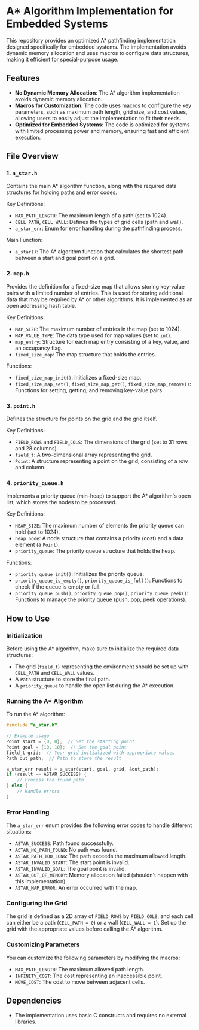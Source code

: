 # A* Algorithm Implementation for Embedded Systems

This repository provides an optimized A* pathfinding implementation designed specifically for embedded systems. The implementation avoids dynamic memory allocation and uses macros to configure data structures, making it efficient for special-purpose usage.

## Features

- **No Dynamic Memory Allocation**: The A* algorithm implementation avoids dynamic memory allocation.
- **Macros for Customization**: The code uses macros to configure the key parameters, such as maximum path length, grid size, and cost values, allowing users to easily adjust the implementation to fit their needs.
- **Optimized for Embedded Systems**: The code is optimized for systems with limited processing power and memory, ensuring fast and efficient execution.

## File Overview

### 1. `a_star.h`
Contains the main A* algorithm function, along with the required data structures for holding paths and error codes.

Key Definitions:
- `MAX_PATH_LENGTH`: The maximum length of a path (set to 1024).
- `CELL_PATH`, `CELL_WALL`: Defines the types of grid cells (path and wall).
- `a_star_err`: Enum for error handling during the pathfinding process.

Main Function:
- `a_star()`: The A* algorithm function that calculates the shortest path between a start and goal point on a grid.

### 2. `map.h`
Provides the definition for a fixed-size map that allows storing key-value pairs with a limited number of entries. This is used for storing additional data that may be required by A* or other algorithms. It is implemented as an open addressing hash table.

Key Definitions:
- `MAP_SIZE`: The maximum number of entries in the map (set to 1024).
- `MAP_VALUE_TYPE`: The data type used for map values (set to `int`).
- `map_entry`: Structure for each map entry consisting of a key, value, and an occupancy flag.
- `fixed_size_map`: The map structure that holds the entries.

Functions:
- `fixed_size_map_init()`: Initializes a fixed-size map.
- `fixed_size_map_set()`, `fixed_size_map_get()`, `fixed_size_map_remove()`: Functions for setting, getting, and removing key-value pairs.

### 3. `point.h`
Defines the structure for points on the grid and the grid itself.

Key Definitions:
- `FIELD_ROWS` and `FIELD_COLS`: The dimensions of the grid (set to 31 rows and 28 columns).
- `field_t`: A two-dimensional array representing the grid.
- `Point`: A structure representing a point on the grid, consisting of a row and column.

### 4. `priority_queue.h`
Implements a priority queue (min-heap) to support the A* algorithm's open list, which stores the nodes to be processed.

Key Definitions:
- `HEAP_SIZE`: The maximum number of elements the priority queue can hold (set to 1024).
- `heap_node`: A node structure that contains a priority (cost) and a data element (a `Point`).
- `priority_queue`: The priority queue structure that holds the heap.

Functions:
- `priority_queue_init()`: Initializes the priority queue.
- `priority_queue_is_empty()`, `priority_queue_is_full()`: Functions to check if the queue is empty or full.
- `priority_queue_push()`, `priority_queue_pop()`, `priority_queue_peek()`: Functions to manage the priority queue (push, pop, peek operations).

## How to Use

### Initialization

Before using the A* algorithm, make sure to initialize the required data structures:
- The grid (`field_t`) representing the environment should be set up with `CELL_PATH` and `CELL_WALL` values.
- A `Path` structure to store the final path.
- A `priority_queue` to handle the open list during the A* execution.

### Running the A* Algorithm

To run the A* algorithm:

```c
#include "a_star.h"

// Example usage
Point start = {0, 0};  // Set the starting point
Point goal = {10, 10};  // Set the goal point
field_t grid;  // Your grid initialized with appropriate values
Path out_path;  // Path to store the result

a_star_err result = a_star(start, goal, grid, &out_path);
if (result == ASTAR_SUCCESS) {
    // Process the found path
} else {
    // Handle errors
}
```

### Error Handling

The `a_star_err` enum provides the following error codes to handle different situations:
- `ASTAR_SUCCESS`: Path found successfully.
- `ASTAR_NO_PATH_FOUND`: No path was found.
- `ASTAR_PATH_TOO_LONG`: The path exceeds the maximum allowed length.
- `ASTAR_INVALID_START`: The start point is invalid.
- `ASTAR_INVALID_GOAL`: The goal point is invalid.
- `ASTAR_OUT_OF_MEMORY`: Memory allocation failed (shouldn't happen with this implementation).
- `ASTAR_MAP_ERROR`: An error occurred with the map.

### Configuring the Grid

The grid is defined as a 2D array of `FIELD_ROWS` by `FIELD_COLS`, and each cell can either be a path (`CELL_PATH = 0`) or a wall (`CELL_WALL = 1`). Set up the grid with the appropriate values before calling the A* algorithm.

### Customizing Parameters

You can customize the following parameters by modifying the macros:
- `MAX_PATH_LENGTH`: The maximum allowed path length.
- `INFINITY_COST`: The cost representing an inaccessible point.
- `MOVE_COST`: The cost to move between adjacent cells.

## Dependencies

- The implementation uses basic C constructs and requires no external libraries.